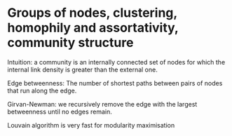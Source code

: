 # Groups of nodes, clustering, homophily and assortativity, community structure

Intuition: a community is an internally connected set of nodes for 
which the internal link density is greater than the external one.

Edge betweenness: The number of shortest paths between pairs of nodes 
that run along the edge.

Girvan-Newman: we recursively remove the edge with the largest betweenness 
until no edges remain.

Louvain algorithm is very fast for modularity maximisation